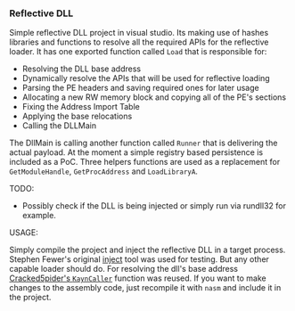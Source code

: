 ### Reflective DLL 

Simple reflective DLL project in visual studio. Its making use of hashes libraries and functions to resolve all the required APIs for the reflective loader.
It has one exported function called `Load` that is responsible for:
 - Resolving the DLL base address 
 - Dynamically resolve the APIs that will be used for reflective loading
 - Parsing the PE headers and saving required ones for later usage
 - Allocating a new RW memory block and copying all of the PE's sections
 - Fixing the Address Import Table
 - Applying the base relocations
 - Calling the DLLMain

The DllMain is calling another function called `Runner` that is delivering the actual payload. At the moment a simple registry based persistence is included as a PoC. 
Three helpers functions are used as a replacement for `GetModuleHandle`, `GetProcAddress` and `LoadLibraryA`.



TODO:
- Possibly check if the DLL is being injected or simply run via rundll32 for example.



USAGE:

Simply compile the project and inject the reflective DLL in a target process. Stephen Fewer's original [inject](https://github.com/stephenfewer/ReflectiveDLLInjection/tree/master/inject) tool was used for testing.
But any other capable loader should do. For resolving the dll's base address [Cracked5pider's `KaynCaller`](https://github.com/HavocFramework/Modules/blob/main/Template/src/Util.s) function was reused.
If you want to make changes to the assembly code, just recompile it with `nasm` and include it in the project.

